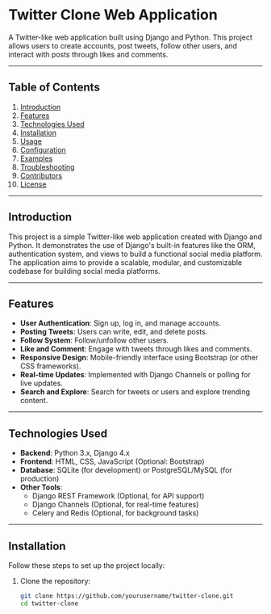 # Twitter Clone Web Application

A Twitter-like web application built using Django and Python. This project allows users to create accounts, post tweets, follow other users, and interact with posts through likes and comments.

---

## Table of Contents

1. [Introduction](#introduction)
2. [Features](#features)
3. [Technologies Used](#technologies-used)
4. [Installation](#installation)
5. [Usage](#usage)
6. [Configuration](#configuration)
7. [Examples](#examples)
8. [Troubleshooting](#troubleshooting)
9. [Contributors](#contributors)
10. [License](#license)

---

## Introduction

This project is a simple Twitter-like web application created with Django and Python. It demonstrates the use of Django's built-in features like the ORM, authentication system, and views to build a functional social media platform. The application aims to provide a scalable, modular, and customizable codebase for building social media platforms.

---

## Features

- **User Authentication**: Sign up, log in, and manage accounts.
- **Posting Tweets**: Users can write, edit, and delete posts.
- **Follow System**: Follow/unfollow other users.
- **Like and Comment**: Engage with tweets through likes and comments.
- **Responsive Design**: Mobile-friendly interface using Bootstrap (or other CSS frameworks).
- **Real-time Updates**: Implemented with Django Channels or polling for live updates.
- **Search and Explore**: Search for tweets or users and explore trending content.

---

## Technologies Used

- **Backend**: Python 3.x, Django 4.x
- **Frontend**: HTML, CSS, JavaScript (Optional: Bootstrap)
- **Database**: SQLite (for development) or PostgreSQL/MySQL (for production)
- **Other Tools**:
  - Django REST Framework (Optional, for API support)
  - Django Channels (Optional, for real-time features)
  - Celery and Redis (Optional, for background tasks)

---

## Installation

Follow these steps to set up the project locally:

1. Clone the repository:
   ```bash
   git clone https://github.com/yourusername/twitter-clone.git
   cd twitter-clone
